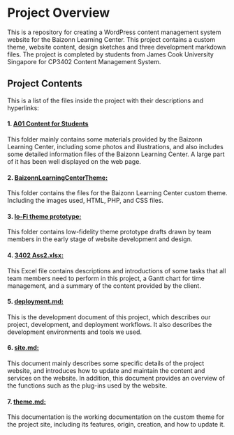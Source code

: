 # Project Overview
This is a repository for creating a WordPress content management system website for the Baizonn Learning Center. This project contains a custom theme, website content, design sketches and three development markdown files. The project is completed by students from James Cook University Singapore for CP3402 Content Management System.

## Project Contents
<p>This is a list of the files inside the project with their descriptions and hyperlinks:</p>

#### 1. [A01 Content for Students](/A01%20Content%20for%20Students)

This folder mainly contains some materials provided by the Baizonn Learning Center, including some photos and illustrations, and also includes some detailed information files of the Baizonn Learning Center. A large part of it has been well displayed on the web page.

#### 2. [BaizonnLearningCenterTheme:](/BaizonnLearningCenterTheme)

This folder contains the files for the Baizonn Learning Center custom theme. Including the images used, HTML, PHP, and CSS files.

#### 3. [lo-Fi theme prototype:](/lo-Fi%20theme%20prototype)
This folder contains low-fidelity theme prototype drafts drawn by team members in the early stage of website development and design.

#### 4. [3402 Ass2.xlsx:](/3402%20Ass2.xlsx)
This Excel file contains descriptions and introductions of some tasks that all team members need to perform in this project, a Gantt chart for time management, and a summary of the content provided by the client.

#### 5. [deployment.md:](/deployment.md)
This is the development document of this project, which describes our project, development, and deployment workflows. It also describes the development environments and tools we used.

#### 6. [site.md:](/site.md)
This document mainly describes some specific details of the project website, and introduces how to update and maintain the content and services on the website. In addition, this document provides an overview of the functions such as the plug-ins used by the website.

#### 7. [theme.md:](/theme.md)
This documentation is the working documentation on the custom theme for the project site, including its features, origin, creation, and how to update it.

